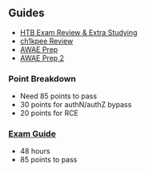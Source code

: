 ## Guides
* [HTB Exam Review & Extra Studying](https://forum.hackthebox.eu/discussion/2646/oswe-exam-review-2020-notes-gifts-inside)
* [ch1kpee Review](https://ch1kpee.com/)
* [AWAE Prep](https://github.com/wetw0rk/AWAE-PREP)
* [AWAE Prep 2](https://z-r0crypt.github.io/blog/2020/01/22/oswe/awae-preparation/)

### Point Breakdown
* Need 85 points to pass
* 30 points for authN/authZ bypass
* 20 points for RCE

### [Exam Guide](https://help.offensive-security.com/hc/en-us/articles/360046869951-OSWE-Exam-Guide)
* 48 hours
* 85 points to pass
